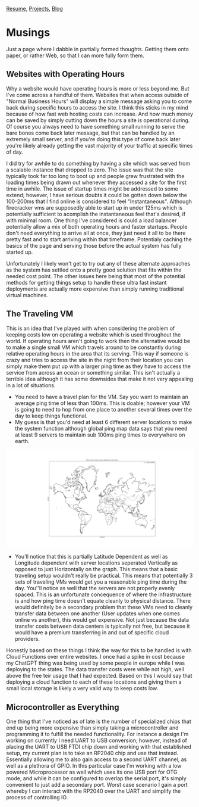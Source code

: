 [Resume](../resume_page.md), [Projects](../projects.md), [Blog](../blog.md)

# Musings
Just a page where I dabble in partially formed thoughts. Getting them onto paper, or rather Web, so that I can more fully form them.

## Websites with Operating Hours
Why a website would have operating hours is more or less beyond me. But I've come across a handful of them. Websites that when access outside of "Normal Business Hours" will display a simple message asking you to come back during specific hours to access the site. I think this sticks in my mind because of how fast web hosting costs can increase. And how much money can be saved by simply cutting down the hours a site is operational during. Of course you always need to have something small running to serve the bare bones come back later message, but that can be handled by an extremely small server, and if you're doing this type of come back later you're likely already getting the vast majority of your traffic at specific times of day. 

I did try for awhile to do something by having a site which was served from a scalable instance that dropped to zero. The issue was that the site typically took far too long to boot up and people grew frustrated with the loading times being drawn out whenever they accessed a site for the first time in awhile. The issue of startup times might be addressed to some extend; however, I have serious doubts it could be gotten down below the 100-200ms that I find online is considered to feel "Instantaneous". Although firecracker vms are supposedly able to start up in under 125ms which is potentially sufficient to acomplish the instantaneous feel that's desired, if with minimal room. One thing I've considered is could a load balancer potentially allow a mix of both operating hours and faster startups. People don't need everything to arrive all at once, they just need it all to be there pretty fast and to start arriving within that timeframe. Potentialy caching the basics of the page and serving those before the actual system has fully started up.

Unfortunately I likely won't get to try out any of these alternate approaches as the system has settled onto a pretty good solution that fits within the needed cost point. The other issues here being that most of the potential methods for getting things setup to handle these ultra fast instant deployments are actually more expensive than simply running traditional virtual machines. 

## The Traveling VM
This is an idea that I've played with when considering the problem of keeping costs low on operating a website which is used throughout the world. If operating hours aren't going to work then the alternative would be to make a single small VM which travels around to be constantly during relative operating hours in the area that its serving. This way if someone is crazy and tries to access the site in the night from their location you can simply make them put up with a larger ping time as they have to access the service from across an ocean or something similar. This isn't actually a terrible idea although it has some downsides that make it not very appealing in a lot of situations.

- You need to have a travel plan for the VM. Say you want to maintain an average ping time of less than 100ms. This is doable; however your VM is going to need to hop from one place to another several times over the day to keep things functional. 
- My guess is that you'd need at least 6 different server locations to make the system function although global ping map data says that you need at least 9 servers to maintain sub 100ms ping times to everywhere on earth. 

![Ping Map - Server Locations](images/PingMap.png)

- You'll notice that this is partially Latitude Dependent as well as Longitude dependent with server locations seperated Vertically as opposed to just Horizontally on the graph. This means that a basic traveling setup wouldn't really be practical. This means that potentially 3 sets of traveling VMs would get you a reasonable ping time during the day. You''ll notice as well that the servers are not properly evenly spaced. This is an unfortunate concequence of where the infrastructure is and how ping time doesn't equate cleanly to physical distance. There would definitely be a secondary problem that these VMs need to cleanly transfer data between one another (User updates when one comes online vs another), this would get expensive. Not just because the data transfer costs between data centers is typically not free, but because it would have a premium transferring in and out of specific cloud providers. 

Honestly based on these things I think the way for this to be handled is with Cloud Functions over entire websites. I once had a spike in cost because my ChatGPT thing was being used by some people in europe while I was deploying to the states. The data transfer costs were while not high, well above the free teir usage that I had expected. Based on this I would say that deploying a cloud function to each of these locations and giving them a small local storage is likely a very valid way to keep costs low. 

## Microcontroller as Everything
One thing that I've noticed as of late is the number of specialized chips that end up being more expensive than simply taking a microcontroller and programming it to fulfill the needed functionality. For instance a design I'm working on currently I need UART to USB conversion; however, instead of placing the UART to USB FTDI chip down and working with that established setup, my current plan is to take an RP2040 chip and use that instead. Essentially allowing me to also gain access to a second UART channel, as well as a plethora of GPIO. In this particular case I'm working with a low powered Microprocessor as well which uses its one USB port for OTG mode, and while it can be configured to overlap the serial port, it's simply convenient to just add a secondary port. Worst case scenario I gain a port whereby I can interact with the RP2040 over the UART and simplify the process of controlling IO.

